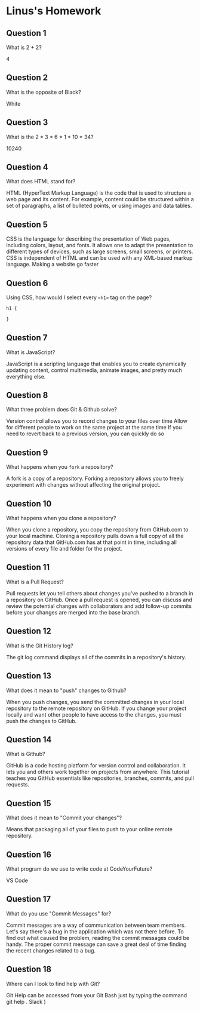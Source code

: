# Linus's Homework

## Question 1

What is 2 + 2?

4

## Question 2

What is the opposite of Black?

White

## Question 3

What is the  2 * 3 * 6 * 1 * 10 * 34?

10240

## Question 4 

What does HTML stand for?

HTML (HyperText Markup Language) is the code that is used to structure a web page and its content. For example, content could be structured within a set of paragraphs, a list of bulleted points, or using images and data tables.
## Question 5

CSS is the language for describing the presentation of Web pages, including colors, layout, and fonts. It allows one to adapt the presentation to different types of devices, such as large screens, small screens, or printers. CSS is independent of HTML and can be used with any XML-based markup language.
Making a website go faster

## Question 6

Using CSS, how would I select every `<h1>` tag on the page?

```css
h1 {

}
```

## Question 7

What is JavaScript?

JavaScript is a scripting language that enables you to create dynamically updating content, control multimedia, animate images, and pretty much everything else.
## Question 8

What three problem does Git & Github solve?

Version control allows you to record
changes to your files over time
Allow for different people to work on
the same project at the same time
If you need to revert back to a previous
version, you can quickly do so
## Question 9

What happens when you `fork` a repository?

A fork is a copy of a repository. Forking a repository allows you to freely experiment with changes without affecting the original project.
## Question 10 

What happens when you clone a repository?

When you clone a repository, you copy the repository from GitHub.com to your local machine. Cloning a repository pulls down a full copy of all the repository data that GitHub.com has at that point in time, including all versions of every file and folder for the project.
## Question 11

What is a Pull Request?

Pull requests let you tell others about changes you've pushed to a branch in a repository on GitHub. Once a pull request is opened, you can discuss and review the potential changes with collaborators and add follow-up commits before your changes are merged into the base branch.
## Question 12

What is the Git History log?

The git log command displays all of the commits in a repository's history. 
## Question 13

What does it mean to "push" changes to Github?

When you push changes, you send the committed changes in your local repository to the remote repository on GitHub. If you change your project locally and want other people to have access to the changes, you must push the changes to GitHub.
## Question 14

What is Github?

GitHub is a code hosting platform for version control and collaboration. It lets you and others work together on projects from anywhere. This tutorial teaches you GitHub essentials like repositories, branches, commits, and pull requests.
## Question 15

What does it mean to "Commit your changes"?

Means that packaging all of your files to push to your online remote repository.
## Question 16

What program do we use to write code at CodeYourFuture?

VS Code
## Question 17

What do you use "Commit Messages" for?

Commit messages are a way of communication between team members. Let's say there's a bug in the application which was not there before. To find out what caused the problem, reading the commit messages could be handy. The proper commit message can save a great deal of time finding the recent changes related to a bug.
## Question 18

Where can I look to find help with Git?

Git Help can be accessed from your Git Bash just by typing the command git help .
Slack )
